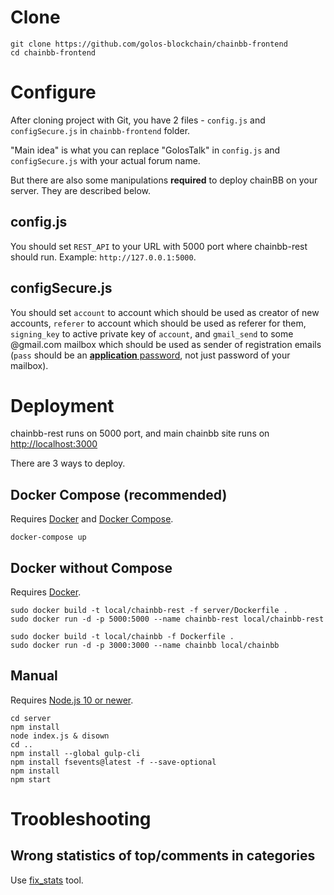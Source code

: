 # Clone

```
git clone https://github.com/golos-blockchain/chainbb-frontend
cd chainbb-frontend
```

# Configure

After cloning project with Git, you have 2 files - `config.js` and `configSecure.js` in `chainbb-frontend` folder.

"Main idea" is what you can replace "GolosTalk" in `config.js` and `configSecure.js` with your actual forum name.

But there are also some manipulations **required** to deploy chainBB on your server. They are described below.

## config.js

You should set `REST_API` to your URL with 5000 port where chainbb-rest should run. Example: `http://127.0.0.1:5000`.

## configSecure.js

You should set `account` to account which should be used as creator of new accounts, `referer` to account which should be used as referer for them, `signing_key` to active private key of `account`, and `gmail_send` to some @gmail.com mailbox which should be used as sender of registration emails (`pass` should be an [**application** password](https://support.google.com/mail/answer/185833), not just password of your mailbox).

# Deployment

chainbb-rest runs on 5000 port, and main chainbb site runs on [http://localhost:3000](http://localhost:3000)

There are 3 ways to deploy.

## Docker Compose (recommended)

Requires [Docker](https://docs.docker.com/engine/install/) and [Docker Compose](https://docs.docker.com/compose/install/).

```
docker-compose up
```

## Docker without Compose

Requires [Docker](https://docs.docker.com/engine/install/).

```
sudo docker build -t local/chainbb-rest -f server/Dockerfile .
sudo docker run -d -p 5000:5000 --name chainbb-rest local/chainbb-rest

sudo docker build -t local/chainbb -f Dockerfile .
sudo docker run -d -p 3000:3000 --name chainbb local/chainbb
```

## Manual

Requires [Node.js 10 or newer](https://github.com/nodesource/distributions/blob/master/README.md).

```
cd server
npm install
node index.js & disown
cd ..
npm install --global gulp-cli
npm install fsevents@latest -f --save-optional
npm install
npm start
```

# Troobleshooting

## Wrong statistics of top/comments in categories

Use [fix_stats](fix_stats) tool.
